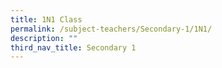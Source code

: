 ```yaml
---
title: 1N1 Class
permalink: /subject-teachers/Secondary-1/1N1/
description: ""
third_nav_title: Secondary 1
---
```

